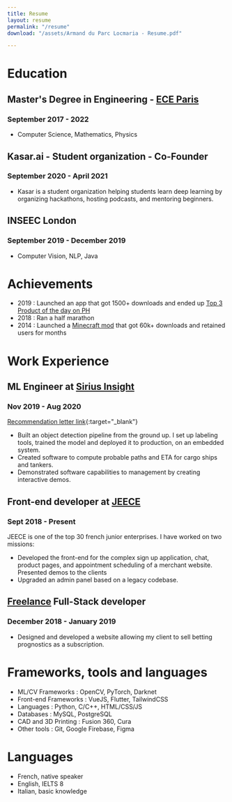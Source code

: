 ```yaml
---
title: Resume
layout: resume
permalink: "/resume"
download: "/assets/Armand du Parc Locmaria - Resume.pdf"

---
```

# Education

## Master's Degree in Engineering - [ECE Paris](https://www.ece.fr/ecole-ingenieur/)

### September 2017 - 2022

* Computer Science, Mathematics, Physics

## Kasar.ai - Student organization - Co-Founder

### September 2020 - April 2021

* Kasar is a student organization helping students learn deep learning by organizing hackathons, hosting podcasts, and mentoring beginners.

## INSEEC London

### September 2019 - December 2019

* Computer Vision, NLP, Java

# Achievements

* 2019 : Launched an app that got 1500+ downloads and ended up [Top 3 Product of the day on PH](https://www.producthunt.com/posts/draft-2faab89a-3e8d-4d42-ada3-73d69511104f)
* 2018 : Ran a half marathon
* 2014 : Launched a [Minecraft mod](https://armandpl.com/projects/cng-mods.html) that got 60k+ downloads and retained users for months

# Work Experience

## ML Engineer at [Sirius Insight](https://www.siriusinsight.ai/)

### Nov 2019 - Aug 2020

[Recommendation letter link](https://armandpl.com/assets/rec_letter_anthony_rix.pdf){:target="_blank"}

* Built an object detection pipeline from the ground up. I set up labeling tools, trained the model and deployed it to production, on an embedded system.
* Created software to compute probable paths and ETA for cargo ships and tankers.
* Demonstrated software capabilities to management by creating interactive demos.

## Front-end developer at [JEECE](https://www.jeece.fr/)

### Sept 2018 - Present

JEECE is one of the top 30 french junior enterprises. I have worked on two missions:

* Developed the front-end for the complex sign up application, chat, product pages, and appointment scheduling of a merchant website. Presented demos to the clients
* Upgraded an admin panel based on a legacy codebase.

## [Freelance](https://www.malt.fr/profile/armandduparclocmaria) Full-Stack developer

### December 2018 - January 2019

* Designed and developed a website allowing my client to sell betting prognostics as a subscription.

# Frameworks, tools and languages

* ML/CV Frameworks : OpenCV, PyTorch, Darknet
* Front-end Frameworks : VueJS, Flutter, TailwindCSS
* Languages : Python, C/C++, HTML/CSS/JS
* Databases : MySQL, PostgreSQL
* CAD and 3D Printing : Fusion 360, Cura
* Other tools : Git, Google Firebase, Figma

# Languages

* French, native speaker
* English, IELTS 8
* Italian, basic knowledge